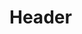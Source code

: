 <!-- TITLE: Counteract Poison -->
<!-- SUBTITLE: Removes toxin from your target's system, curing them of moderate poisons. -->

# Header